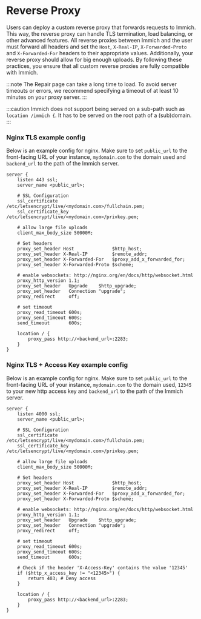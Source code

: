 # Reverse Proxy

Users can deploy a custom reverse proxy that forwards requests to Immich. This way, the reverse proxy can handle TLS termination, load balancing, or other advanced features. All reverse proxies between Immich and the user must forward all headers and set the `Host`, `X-Real-IP`, `X-Forwarded-Proto` and `X-Forwarded-For` headers to their appropriate values. Additionally, your reverse proxy should allow for big enough uploads. By following these practices, you ensure that all custom reverse proxies are fully compatible with Immich.

:::note
The Repair page can take a long time to load. To avoid server timeouts or errors, we recommend specifying a timeout of at least 10 minutes on your proxy server.
:::

:::caution
Immich does not support being served on a sub-path such as `location /immich {`. It has to be served on the root path of a (sub)domain.
:::

### Nginx TLS example config

Below is an example config for nginx. Make sure to set `public_url` to the front-facing URL of your instance, `mydomain.com` to the domain used and `backend_url` to the path of the Immich server.

```nginx
server {
    listen 443 ssl;
    server_name <public_url>;

    # SSL Configuration
    ssl_certificate /etc/letsencrypt/live/<mydomain.com>/fullchain.pem;
    ssl_certificate_key /etc/letsencrypt/live/<mydomain.com>/privkey.pem;

    # allow large file uploads
    client_max_body_size 50000M;

    # Set headers
    proxy_set_header Host              $http_host;
    proxy_set_header X-Real-IP         $remote_addr;
    proxy_set_header X-Forwarded-For   $proxy_add_x_forwarded_for;
    proxy_set_header X-Forwarded-Proto $scheme;

    # enable websockets: http://nginx.org/en/docs/http/websocket.html
    proxy_http_version 1.1;
    proxy_set_header   Upgrade    $http_upgrade;
    proxy_set_header   Connection "upgrade";
    proxy_redirect     off;

    # set timeout
    proxy_read_timeout 600s;
    proxy_send_timeout 600s;
    send_timeout       600s;

    location / {
        proxy_pass http://<backend_url>:2283;
    }
}
```

### Nginx TLS + Access Key example config

Below is an example config for nginx. Make sure to set `public_url` to the front-facing URL of your instance, `mydomain.com` to the domain used, `12345` to your new http access key and `backend_url` to the path of the Immich server.

```nginx
server {
    listen 4000 ssl;
    server_name <public_url>;

    # SSL Configuration
    ssl_certificate /etc/letsencrypt/live/<mydomain.com>/fullchain.pem;
    ssl_certificate_key /etc/letsencrypt/live/<mydomain.com>/privkey.pem;

    # allow large file uploads
    client_max_body_size 50000M;

    # Set headers
    proxy_set_header Host              $http_host;
    proxy_set_header X-Real-IP         $remote_addr;
    proxy_set_header X-Forwarded-For   $proxy_add_x_forwarded_for;
    proxy_set_header X-Forwarded-Proto $scheme;

    # enable websockets: http://nginx.org/en/docs/http/websocket.html
    proxy_http_version 1.1;
    proxy_set_header   Upgrade    $http_upgrade;
    proxy_set_header   Connection "upgrade";
    proxy_redirect     off;

    # set timeout
    proxy_read_timeout 600s;
    proxy_send_timeout 600s;
    send_timeout       600s;

    # Check if the header 'X-Access-Key' contains the value '12345'
    if ($http_x_access_key != "<12345>") {
        return 403; # Deny access
    }

    location / {
        proxy_pass http://<backend_url>:2283;
    }
}
```

